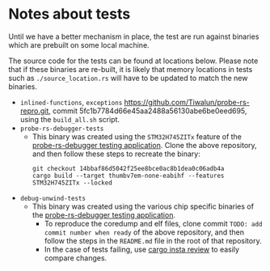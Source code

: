 # Notes about tests

Until we have a better mechanism in place, the test are run against binaries which are prebuilt on some local machine.

The source code for the tests can be found at locations below. Please note that if these binaries are re-built, it is likely that memory locations in tests such as `./source_location.rs` will have to be updated to match the new binaries.
- `inlined-functions`, `exceptions`
  <https://github.com/Tiwalun/probe-rs-repro.git>, commit 5fc1b7784d66e45aa2488a56130abe6be0eed695, using the `build_all.sh` script.
- `probe-rs-debugger-tests`
  - This binary was created using the `STM32H745ZITx` feature of the [probe-rs-debugger testing application](https://github.com/probe-rs/probe-rs-debugger-test). Clone the above repository, and then follow these steps to recreate the binary: 
    ```
    git checkout 14bbaf86d5042f25ee8bce0ac8b1dea0c06adb4a
    cargo build --target thumbv7em-none-eabihf --features STM32H745ZITx --locked
    ```
- `debug-unwind-tests` 
  - This binary was created using the various chip specific binaries of the [probe-rs-debugger testing application](https://github.com/probe-rs/probe-rs-debugger-test). 
    - To reproduce the coredump and elf files, clone commit `TODO: add commit number when ready` of the above repository, and then follow the steps in the `README.md` file in the root of that repository.
    - In the case of tests failing, use [cargo insta review](https://insta.rs/docs/quickstart/) to easily compare changes.

